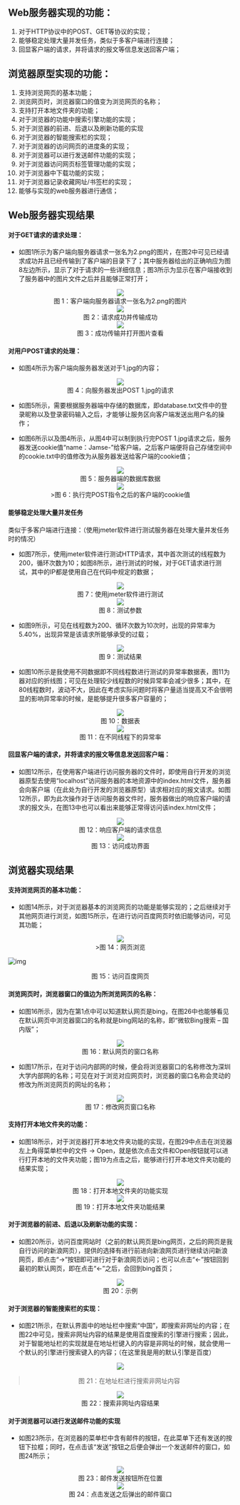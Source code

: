 ## Web服务器实现的功能：

1. 对于HTTP协议中的POST、GET等协议的实现；
2. 能够稳定处理大量并发任务，类似于多客户端进行连接；
3. 回显客户端的请求，并将请求的报文等信息发送回客户端；

 

## 浏览器原型实现的功能：

1. 支持浏览网页的基本功能；
2. 浏览网页时，浏览器窗口的值变为浏览网页的名称；
3. 支持打开本地文件夹的功能；
4. 对于浏览器的功能中搜索引擎功能的实现；
5. 对于浏览器的前进、后退以及刷新功能的实现
6. 对于浏览器的智能搜索栏的实现；
7. 对于浏览器的访问网页的进度条的实现；
8. 对于浏览器可以进行发送邮件功能的实现；
9. 对于浏览器访问网页标签管理功能的实现；
10. 对于浏览器中下载功能的实现；
11. 对于浏览器记录收藏网址/书签栏的实现；
12. 能够与实现的web服务器进行通信；



## Web服务器实现结果

#### 对于GET请求的请求处理：

- 如图1所示为客户端向服务器请求一张名为2.png的图片，在图2中可见已经请求成功并且已经传输到了客户端的目录下了；其中服务器给出的正确响应为图8左边所示，显示了对于请求的一些详细信息；图3所示为显示在客户端接收到了服务器中的图片文件之后并且能够正常打开；

<div align="center"> <img src="photo/1.jpg"</img> </div> 

<div align = "center">图 1：客户端向服务器请求一张名为2.png的图片</div>

<div align="center"> <img src="photo/2.jpg"</img> </div> 

<div align = "center">图 2：请求成功并传输成功</div>

<div align="center"> <img src="photo/3.jpg"</img> </div> 

<div align = "center">图 3：成功传输并打开图片查看</div>

#### 对用户POST请求的处理：

- 如图4所示为客户端向服务器发送对于1.jpg的内容；

<div align="center"> <img src="photo/4.jpg"</img> </div> 

<div align = "center">图 4：向服务器发出POST 1.jpg的请求</div>

- 如图5所示，需要根据服务器端中存储的数据库，即database.txt文件中的登录昵称以及登录密码输入之后，才能够让服务区向客户端发送出用户名的操作；

- 如图6所示以及图4所示，从图4中可以制到执行完POST 1.jpg请求之后，服务器发送cookie值“name：Jamse-”给客户端，之后客户端便将自己存储空间中的cookie.txt中的值修改为从服务器发送给客户端的cookie值；

<div align="center"> <img src="photo/5.jpg"</img> </div> 

<div align = "center">图 5：服务器端的数据库数据</div>

<div align="center"> <img src="photo/6.jpg"</img> </div> 

<div align = "center">>图 6：执行完POST指令之后的客户端的cookie值</div>

#### 能够稳定处理大量并发任务

类似于多客户端进行连接：（使用jmeter软件进行测试服务器在处理大量并发任务时的情况）

- 如图7所示，使用jmeter软件进行测试HTTP请求，其中首次测试的线程数为200，循环次数为10；如图8所示，进行测试的时候，对于GET请求进行测试，其中的IP都是使用自己在代码中规定的数据；

<div align="center"> <img src="photo/7.jpg"</img> </div> 

<div align = "center">图 7：使用jmeter软件进行测试</div>

<div align="center"> <img src="photo/8.jpg"</img> </div> 

<div align = "center">图 8：测试参数</div>

- 如图9所示，可见在线程数为200、循环次数为10次时，出现的异常率为5.40%，出现异常是该请求所能够承受的过载；

<div align="center"> <img src="photo/9.jpg"</img> </div> 

<div align = "center">图 9：测试结果</div>

- 如图10所示是我使用不同数据即不同线程数进行测试的异常率数据表，图11为器对应的折线图；可见在处理较少线程数的时候异常率会减少很多；其中，在80线程数时，波动不大，因此在考虑实际问题时将客户量适当提高又不会很明显的影响异常率的时候，是能够提升很多客户容量的；

<div align="center"> <img src="photo/10.jpg"</img> </div> 

<div align = "center">图 10：数据表</div>

<div align="center"> <img src="photo/11.jpg"</img> </div> 

<div align = "center">图 11：在不同线程下的异常率</div>

#### 回显客户端的请求，并将请求的报文等信息发送回客户端：

- 如图12所示，在使用客户端进行访问服务器的文件时，即使用自行开发的浏览器原型去使用“localhost”访问服务器的本地资源中的index.html文件，服务器会向客户端（在此处为自行开发的浏览器原型）请求相对应的报文请求。如图12所示，即为此次操作对于访问服务器文件时，服务器做出的响应客户端的请求的报文头，在图13中也可以看出来能够正常得访问该index.html文件；

<div align="center"> <img src="photo/12.jpg"</img> </div> 

<div align = "center">图 12：响应客户端的请求信息</div>

<div align="center"> <img src="photo/13.jpg"</img> </div> 

<div align = "center">图 13：访问成功界面</div>



## 浏览器实现结果

#### 支持浏览网页的基本功能：

- 如图14所示，对于浏览器基本的浏览网页的功能是能够实现的；之后继续对于其他网页进行浏览，如图15所示，在进行访问百度网页时依旧能够访问，可见其功能；

<div align="center"> <img src="photo/14.jpg"</img> </div> 

<div align = "center">>图 14：网页浏览</div>

![img](photo/15.jpg)

<div align = "center">图 15：访问百度网页</div>

#### 浏览网页时，浏览器窗口的值边为所浏览网页的名称：

- 如图16所示，因为在第1点中可以知道默认网页是bing，在图26中也能够看见在默认网页中浏览器窗口的名称就是bing网站的名称，即“微软Bing搜索 – 国内版”；

<div align="center"> <img src="photo/16.jpg"</img> </div> 

<div align = "center">图 16：默认网页的窗口名称</div>

- 如图17所示，在对于访问内部网的时候，便会将浏览器窗口的名称修改为深圳大学内部网的名称；可见在对于浏览对应网页时，浏览器的窗口名称会灵动的修改为所浏览网页的网址的名称；

<div align="center"> <img src="photo/17.jpg"</img> </div> 

<div align = "center">图 17：修改网页窗口名称</div>

#### 支持打开本地文件夹的功能：

-  如图18所示，对于浏览器打开本地文件夹功能的实现，在图29中点击在浏览器左上角得菜单栏中的文件 -> Open，就是依次点击文件和Open按钮就可以进行打开本地的文件夹功能；图19为点击之后，能够进行打开本地文件夹功能的结果实现；

<div align="center"> <img src="photo/18.jpg"</img> </div> 

<div align = "center">图 18：打开本地文件夹的功能实现</div>

<div align="center"> <img src="photo/19.jpg"</img> </div> 

<div align = "center">图 19：打开本地文件夹功能结果</div>

#### 对于浏览器的前进、后退以及刷新功能的实现：

- 如图20所示，访问百度网站时（之前的默认网页是bing网页，之后的网页是我自行访问的新浪网页），提供的选择有进行前进向新浪网页进行继续访问新浪网页，即点击“->”按钮即可进行对于新浪网页访问；也可以点击“<-”按钮回到最初的默认网页，即在点击“<-”之后，会回到bing首页；

<div align="center"> <img src="photo/20.jpg"</img> </div> 

<div align = "center">图 20：示例</div>

#### 对于浏览器的智能搜索栏的实现：

- 如图21所示，在默认界面中的地址栏中搜索“中国”，即搜索非网址的内容；在图22中可见，搜索非网址内容的结果是使用百度搜索的引擎进行搜索；因此，对于智能地址栏的实现就是在地址栏键入的内容是非网址的时候，就会使用一个默认的引擎进行搜索键入的内容；（在这里我是用的默认引擎是百度）

<div align="center"> <img src="photo/21.jpg"</img> </div> 

> <div align = "center">图 21：在地址栏进行搜索非网址内容</div>

<div align="center"> <img src="photo/22.jpg"</img> </div> 

<div align = "center">图 22：搜索非网址内容结果</div>

#### 对于浏览器可以进行发送邮件功能的实现

- 如图23所示，在浏览器的菜单栏中含有邮件的按钮，在此菜单下还有发送的按钮下拉框；同时，在点击该“发送”按钮之后便会弹出一个发送邮件的窗口，如图24所示；

<div align="center"> <img src="photo/23.jpg"</img> </div> 

<div align = "center">图 23：邮件发送按钮所在位置</div>

<div align="center"> <img src="photo/24.jpg"</img> </div> 

<div align = "center">图 24：点击发送之后弹出的邮件窗口</div>
